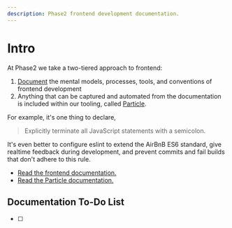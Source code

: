 ```yaml
---
description: Phase2 frontend development documentation.
---
```


# Intro

At Phase2 we take a two-tiered approach to frontend:

1. [Document](frontend/thinking.md) the mental models, processes, tools, and conventions of frontend development
2. Anything that can be captured and automated from the documentation is included within our tooling, called [Particle](particle/intro.md).

For example, it's one thing to declare,

> Explicitly terminate all JavaScript statements with a semicolon.

It's even better to configure eslint to extend the AirBnB ES6 standard, give realtime feedback during development, and prevent commits and fail builds that don't adhere to this rule.

* [Read the frontend documentation.](frontend/thinking.md)
* [Read the Particle documentation.](particle/intro.md)

## Documentation To-Do List

* [ ] 
